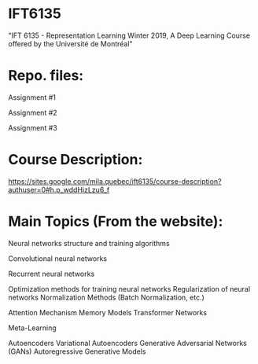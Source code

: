 # IFT6135
"IFT 6135 - Representation Learning Winter 2019, A Deep Learning Course offered by the Université de Montréal"

# Repo. files:

Assignment #1

Assignment #2

Assignment #3


# Course Description:
https://sites.google.com/mila.quebec/ift6135/course-description?authuser=0#h.p_wddHizLzu6_f
 
# Main Topics (From the website):

Neural networks structure and training algorithms 

Convolutional neural networks

Recurrent neural networks

Optimization methods for training neural networks
Regularization of neural networks
Normalization Methods (Batch Normalization, etc.)

Attention Mechanism
Memory Models
Transformer Networks

Meta-Learning

Autoencoders
Variational Autoencoders
Generative Adversarial Networks (GANs)
Autoregressive Generative Models

